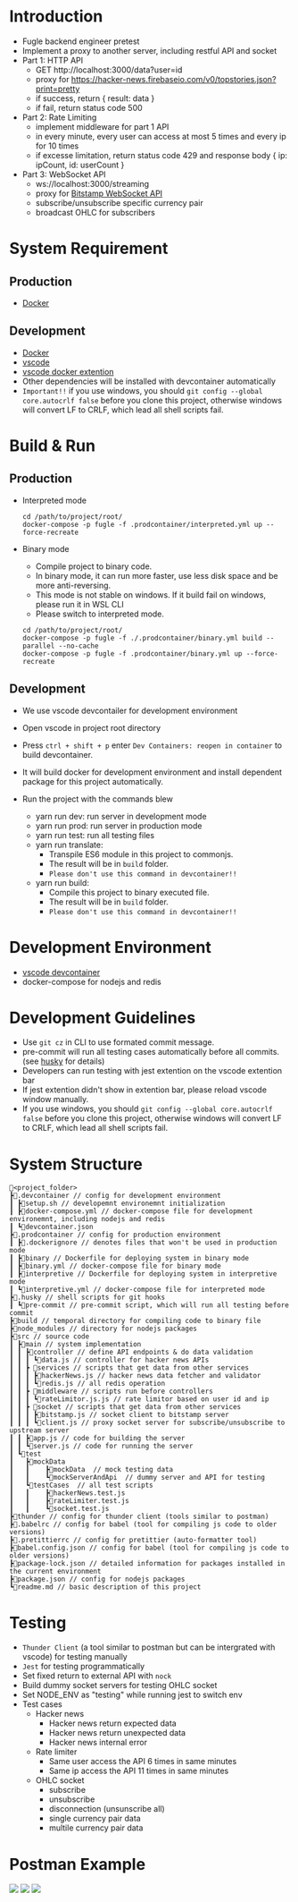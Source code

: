 # Introduction

-   Fugle backend engineer pretest
-   Implement a proxy to another server, including restful API and socket
-   Part 1: HTTP API
    -   GET http://localhost:3000/data?user=id
    -   proxy for https://hacker-news.firebaseio.com/v0/topstories.json?print=pretty
    -   if success, return { result: data }
    -   if fail, return status code 500
-   Part 2: Rate Limiting
    -   implement middleware for part 1 API
    -   in every minute, every user can access at most 5 times and every ip for 10 times
    -   if excesse limitation, return status code 429 and response body { ip: ipCount, id: userCount }
-   Part 3: WebSocket API
    -   ws://localhost:3000/streaming
    -   proxy for [Bitstamp WebSocket API](https://www.bitstamp.net/websocket/v2/)
    -   subscribe/unsubscribe specific currency pair
    -   broadcast OHLC for subscribers

# System Requirement

## Production

-   [Docker](https://docs.docker.com/get-docker/)

## Development

-   [Docker](https://docs.docker.com/get-docker/)
-   [vscode](https://code.visualstudio.com/download)
-   [vscode docker extention](https://marketplace.visualstudio.com/items?itemName=ms-azuretools.vscode-docker)
-   Other dependencies will be installed with devcontainer automatically
-   `Important!!` if you use windows, you should `git config --global core.autocrlf false` before you clone this project, otherwise windows will convert LF to CRLF, which lead all shell scripts fail.

# Build & Run

## Production

-   Interpreted mode

    ```
    cd /path/to/project/root/
    docker-compose -p fugle -f .prodcontainer/interpreted.yml up --force-recreate
    ```

-   Binary mode

    -   Compile project to binary code.
    -   In binary mode, it can run more faster, use less disk space and be more anti-reversing.
    -   This mode is not stable on windows. If it build fail on windows, please run it in WSL CLI
    -   Please switch to interpreted mode.

    ```
    cd /path/to/project/root/
    docker-compose -p fugle -f ./.prodcontainer/binary.yml build --parallel --no-cache
    docker-compose -p fugle -f .prodcontainer/binary.yml up --force-recreate
    ```

## Development

-   We use vscode devcontailer for development environment
-   Open vscode in project root directory
-   Press `ctrl + shift + p` enter `Dev Containers: reopen in container` to build devcontainer.
-   It will build docker for development environment and install dependent package for this project automatically.
-   Run the project with the commands blew

    -   yarn run dev: run server in development mode
    -   yarn run prod: run server in production mode
    -   yarn run test: run all testing files
    -   yarn run translate:
        -   Transpile ES6 module in this project to commonjs.
        -   The result will be in `build` folder.
        -   `Please don't use this command in devcontainer!!`
    -   yarn run build:
        -   Compile this project to binary executed file.
        -   The result will be in `build` folder.
        -   `Please don't use this command in devcontainer!!`

# Development Environment

-   [vscode devcontainer](https://code.visualstudio.com/docs/devcontainers/containers)
-   docker-compose for nodejs and redis

# Development Guidelines

-   Use `git cz` in CLI to use formated commit message.
-   pre-commit will run all testing cases automatically before all commits. (see [husky](https://www.npmjs.com/package/husky) for details)
-   Developers can run testing with jest extention on the vscode extention bar
-   If jest extention didn't show in extention bar, please reload vscode window manually.
-   If you use windows, you should `git config --global core.autocrlf false` before you clone this project, otherwise windows will convert LF to CRLF, which lead all shell scripts fail.

# System Structure

```
📂<project_folder>
┣📂.devcontainer // config for development environment
┃ ┣📜setup.sh // developemnt environemnt initialization
┃ ┣📜docker-compose.yml // docker-compose file for development environemnt, including nodejs and redis
┃ ┗📜devcontainer.json
┣📂.prodcontainer // config for production environment
┃ ┣📜.dockerignore // denotes files that won't be used in production mode
┃ ┣📜binary // Dockerfile for deploying system in binary mode
┃ ┣📜binary.yml // docker-compose file for binary mode
┃ ┣📜interpretive // Dockerfile for deploying system in interpretive mode
┃ ┗📜interpretive.yml // docker-compose file for interpreted mode
┣📂.husky // shell scripts for git hooks
┃ ┗📜pre-commit // pre-commit script, which will run all testing before commit
┣📂build // temporal directory for compiling code to binary file
┣📂node_modules // directory for nodejs packages
┣📂src // source code
┃ ┣📂main // system implementation
┃ ┃ ┣📂controller // define API endpoints & do data validation
┃ ┃ ┃ ┗📜data.js // controller for hacker news APIs
┃ ┃ ┣ 📂services // scripts that get data from other services
┃ ┃ ┃ ┣📜hackerNews.js // hacker news data fetcher and validator
┃ ┃ ┃ ┗📜redis.js // all redis operation
┃ ┃ ┣ 📂middleware // scripts run before controllers
┃ ┃ ┃ ┗📜rateLimitor.js.js // rate limitor based on user id and ip
┃ ┃ ┣ 📂socket // scripts that get data from other services
┃ ┃ ┃ ┣📜bitstamp.js // socket client to bitstamp server
┃ ┃ ┃ ┗📜client.js // proxy socket server for subscribe/unsubscribe to upstream server
┃ ┃ ┣📜app.js // code for building the server
┃ ┃ ┗📜server.js // code for running the server
┃ ┗📂test
┃   ┣📂mockData
┃   ┃    ┣📜mockData  // mock testing data
┃   ┃    ┗📜mockServerAndApi  // dummy server and API for testing
┃   ┗📂testCases  // all test scripts
┃   ┃    ┣📜hackerNews.test.js
┃   ┃    ┣📜rateLimiter.test.js
┃   ┃    ┗📜socket.test.js
┣📂thunder // config for thunder client (tools similar to postman)
┣📜.babelrc // config for babel (tool for compiling js code to older versions)
┣📜.pretittierrc // config for pretittier (auto-formatter tool)
┣📜babel.config.json // config for babel (tool for compiling js code to older versions)
┣📜package-lock.json // detailed information for packages installed in the current environment
┣📜package.json // config for nodejs packages
┗📜readme.md // basic description of this project
```

# Testing

-   `Thunder Client` (a tool similar to postman but can be intergrated with vscode) for testing manually
-   `Jest` for testing programmatically
-   Set fixed return to external API with `nock`
-   Build dummy socket servers for testing OHLC socket
-   Set NODE_ENV as "testing" while running jest to switch env
-   Test cases
    -   Hacker news
        -   Hacker news return expected data
        -   Hacker news return unexpected data
        -   Hacker news internal error
    -   Rate limiter
        -   Same user access the API 6 times in same minutes
        -   Same ip access the API 11 times in same minutes
    -   OHLC socket
        -   subscribe
        -   unsubscribe
        -   disconnection (unsunscribe all)
        -   single currency pair data
        -   multile currency pair data

# Postman Example

<img src="./image/hackerNews.png"/>
<img src="./image/rateLimiter.png"/>
<img src="./image/socket.png"/>
